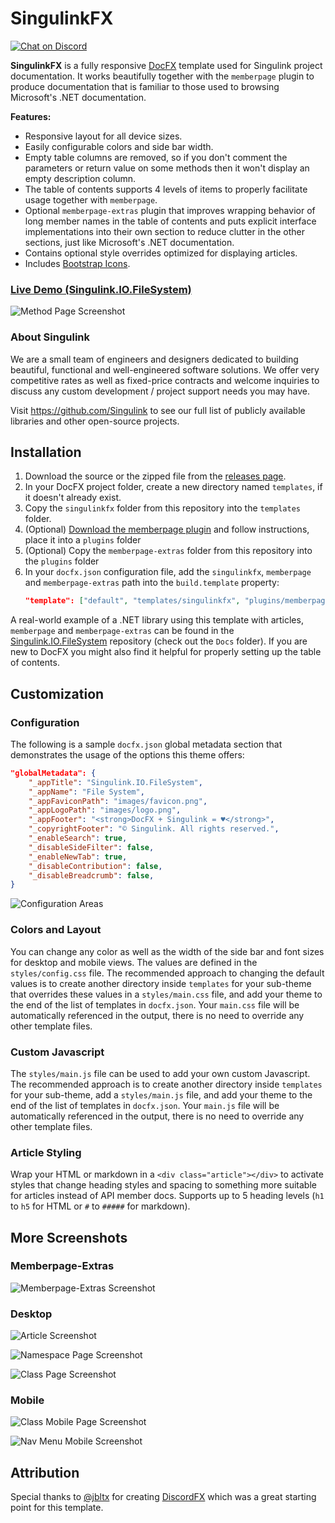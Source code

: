 # SingulinkFX

[![Chat on Discord](https://img.shields.io/discord/906246067773923490)](https://discord.gg/EkQhJFsBu6)

**SingulinkFX** is a fully responsive [DocFX](https://dotnet.github.io/docfx/) template used for Singulink project documentation. It works beautifully together with the `memberpage` plugin to produce documentation that is familiar to those used to browsing Microsoft's .NET documentation.

**Features:**
- Responsive layout for all device sizes.
- Easily configurable colors and side bar width.
- Empty table columns are removed, so if you don't comment the parameters or return value on some methods then it won't display an empty description column.
- The table of contents supports 4 levels of items to properly facilitate usage together with `memberpage`.
- Optional `memberpage-extras` plugin that improves wrapping behavior of long member names in the table of contents and puts explicit interface implementations into their own section to reduce clutter in the other sections, just like Microsoft's .NET documentation.
- Contains optional style overrides optimized for displaying articles.
- Includes [Bootstrap Icons](https://icons.getbootstrap.com/).

### [Live Demo (Singulink.IO.FileSystem)](https://www.singulink.com/Docs/Singulink.IO.FileSystem/)

![Method Page Screenshot](./screenshots/method.png)

### About Singulink

We are a small team of engineers and designers dedicated to building beautiful, functional and well-engineered software solutions. We offer very competitive rates as well as fixed-price contracts and welcome inquiries to discuss any custom development / project support needs you may have.

Visit https://github.com/Singulink to see our full list of publicly available libraries and other open-source projects.

## Installation 

1. Download the source or the zipped file from the [releases page](https://github.com/Singulink/SingulinkFX/releases).
2. In your DocFX project folder, create a new directory named `templates`, if it doesn't already exist.
3. Copy the `singulinkfx` folder from this repository into the `templates` folder.
4. (Optional) [Download the memberpage plugin](https://dotnet.github.io/docfx/templates-and-plugins/plugins-dashboard.html) and follow instructions, place it into a `plugins` folder
5. (Optional) Copy the `memberpage-extras` folder from this repository into the `plugins` folder
6. In your `docfx.json` configuration file, add the `singulinkfx`, `memberpage` and `memberpage-extras` path into the `build.template` property:
   ```json
   "template": ["default", "templates/singulinkfx", "plugins/memberpage.2.59.0/content", "plugins/memberpage-extras"]
   ```

A real-world example of a .NET library using this template with articles, `memberpage` and `memberpage-extras` can be found in the [Singulink.IO.FileSystem](https://github.com/Singulink/Singulink.IO.FileSystem) repository (check out the `Docs` folder). If you are new to DocFX you might also find it helpful for properly setting up the table of contents.

## Customization

### Configuration

The following is a sample `docfx.json` global metadata section that demonstrates the usage of the options this theme offers:
```json
"globalMetadata": {
    "_appTitle": "Singulink.IO.FileSystem",
    "_appName": "File System",
    "_appFaviconPath": "images/favicon.png",
    "_appLogoPath": "images/logo.png",
    "_appFooter": "<strong>DocFX + Singulink = ♥</strong>",
    "_copyrightFooter": "© Singulink. All rights reserved.",
    "_enableSearch": true,
    "_disableSideFilter": false,
    "_enableNewTab": true,
    "_disableContribution": false,
    "_disableBreadcrumb": false,
}
```
![Configuration Areas](./screenshots/configuration.png)

### Colors and Layout

You can change any color as well as the width of the side bar and font sizes for desktop and mobile views. The values are defined in the `styles/config.css` file. The recommended approach to changing the default values is to create another directory inside `templates` for your sub-theme that overrides these values in a `styles/main.css` file, and add your theme to the end of the list of templates in `docfx.json`. Your `main.css` file will be automatically referenced in the output, there is no need to override any other template files.

### Custom Javascript

The `styles/main.js` file can be used to add your own custom Javascript. The recommended approach is to create another directory inside `templates` for your sub-theme, add a `styles/main.js` file, and add your theme to the end of the list of templates in `docfx.json`. Your `main.js` file will be automatically referenced in the output, there is no need to override any other template files.

### Article Styling

Wrap your HTML or markdown in a `<div class="article"></div>` to activate styles that change heading styles and spacing to something more suitable for articles instead of API member docs. Supports up to 5 heading levels (`h1` to `h5` for HTML or `#` to `#####` for markdown).

## More Screenshots

### Memberpage-Extras

![Memberpage-Extras Screenshot](./screenshots/memberpage-extras.png)

### Desktop

![Article Screenshot](./screenshots/article.png)

![Namespace Page Screenshot](./screenshots/namespace.png)

![Class Page Screenshot](./screenshots/class.png)

### Mobile

![Class Mobile Page Screenshot](./screenshots/class-mobile.png)

![Nav Menu Mobile Screenshot](./screenshots/nav-mobile.png)

## Attribution

Special thanks to [@jbltx](https://github.com/jbltx) for creating [DiscordFX](https://github.com/jbltx/DiscordFX) which was a great starting point for this template.